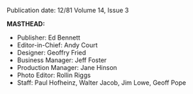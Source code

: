 Publication date: 12/81
Volume 14, Issue 3

**MASTHEAD:**
- Publisher: Ed Bennett
- Editor-in-Chief: Andy Court
- Designer: Geoffry Fried
- Business Manager: Jeff Foster
- Production Manager: Jane Hinson
- Photo Editor: Rollin Riggs
- Staff: Paul Hofheinz, Walter Jacob, Jim Lowe, Geoff Pope

